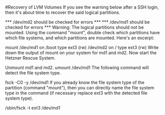#Recovery of LVM Volumes
If you see the warning below after a SSH login, then it's about time to recover the said logical partitions.

*** /dev/md2 should be checked for errors ***
*** /dev/md1 should be checked for errors ***
Warning: The logical partitions should not be mounted. Using the command "mount", double check which partitions have which file systems, and which partitions are mounted. Here's an excerpt:

mount
/dev/md1 on /boot type ext3 (rw)
/dev/md2 on / type ext3 (rw)
Write down the output of mount on your system for md1 and md2. Now start the Hetzner Rescue System.

Unmount md1 and md2.
umount /dev/md1
The following command will detect the file system type.

fsck -C0 -y /dev/md1
If you already know the file system type of the partition (command "mount"), then you can directly name the file system type in the command (if necessary replace ext3 with the detected file system type).

/sbin/fsck -t ext3 /dev/md1
